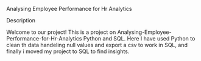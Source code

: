 Analysing Employee Performance for Hr Analytics

Description

Welcome to our project! This is a project on Analysing-Employee-Performance-for-Hr-Analytics Python and SQL. 
Here I have used Python to clean th data handeling null values and export a csv to work in SQL, and finally i moved my project to SQL to find insights. 
 
